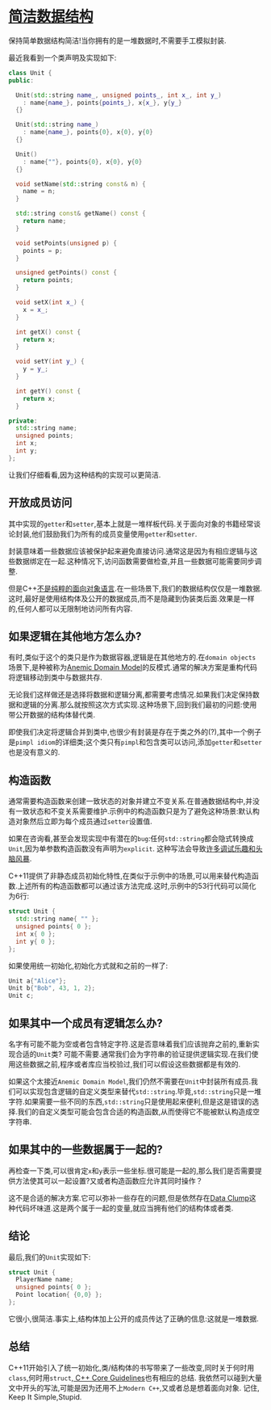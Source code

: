 # [简洁数据结构](https://arne-mertz.de/2018/12/simple-data-structures/)

保持简单数据结构简洁!当你拥有的是一堆数据时,不需要手工模拟封装.

最近我看到一个类声明及实现如下:

```C++
class Unit {
public:

  Unit(std::string name_, unsigned points_, int x_, int y_)
    : name{name_}, points{points_}, x{x_}, y{y_}
  {}

  Unit(std::string name_)
    : name{name_}, points{0}, x{0}, y{0}
  {}

  Unit()
    : name{""}, points{0}, x{0}, y{0}
  {}

  void setName(std::string const& n) {
    name = n;
  }

  std::string const& getName() const {
    return name;
  }

  void setPoints(unsigned p) {
    points = p;
  }

  unsigned getPoints() const {
    return points;
  }

  void setX(int x_) {
    x = x_;
  }

  int getX() const {
    return x;
  }

  void setY(int y_) {
    y = y_;
  }

  int getY() const {
    return x;
  }

private:
  std::string name;
  unsigned points;
  int x;
  int y;
};
```

让我们仔细看看,因为这种结构的实现可以更简洁.

## 开放成员访问

其中实现的`getter`和`setter`,基本上就是一堆样板代码.关于面向对象的书籍经常谈论封装,他们鼓励我们为所有的成员变量使用`getter`和`setter`.

封装意味着一些数据应该被保护起来避免直接访问.通常这是因为有相应逻辑与这些数据绑定在一起.这种情况下,访问函数需要做检查,并且一些数据可能需要同步调整.

但是C++[不是纯粹的面向对象语言](https://arne-mertz.de/2015/07/c-is-not-an-object-oriented-language/).在一些场景下,我们的数据结构仅仅是一堆数据.这时,最好是使用结构体及公开的数据成员,而不是隐藏到伪装类后面.效果是一样的,任何人都可以无限制地访问所有内容.

## 如果逻辑在其他地方怎么办?

有时,类似于这个的类只是作为数据容器,逻辑是在其他地方的.在`domain objects`场景下,是种被称为[Anemic Domain Model](https://www.martinfowler.com/bliki/AnemicDomainModel.html)的反模式.通常的解决方案是重构代码将逻辑移动到类中与数据共存.

无论我们这样做还是选择将数据和逻辑分离,都需要考虑情况.如果我们决定保持数据和逻辑的分离.那么就按照这次方式实现.这种场景下,回到我们最初的问题:使用带公开数据的结构体替代类.

即使我们决定将逻辑合并到类中,也很少有封装是存在于类之外的(?),其中一个例子是`pimpl idiom`的详细类;这个类只有`pimpl`和包含类可以访问,添加`getter`和`setter`也是没有意义的.

## 构造函数

通常需要构造函数来创建一致状态的对象并建立不变关系.在普通数据结构中,并没有一致状态和不变关系需要维护.示例中的构造函数只是为了避免这种场景:默认构造对象然后立即为每个成员通过`setter`设置值.

如果在咨询看,甚至会发现实现中有潜在的`bug`:任何`std::string`都会隐式转换成`Unit`,因为单参数构造函数没有声明为`explicit`. 这种写法会导致[许多调试乐趣和头脑风暴](https://arne-mertz.de/2015/03/fun-without-keyword-explicit/).

C++11提供了非静态成员初始化特性,在类似于示例中的场景,可以用来替代构造函数.上述所有的构造函数都可以通过该方法完成.这时,示例中的53行代码可以简化为6行:

```C++
struct Unit {
  std::string name{ "" };
  unsigned points{ 0 };
  int x{ 0 };
  int y{ 0 };
};
```

如果使用统一初始化,初始化方式就和之前的一样了:

```C++
Unit a{"Alice"};
Unit b{"Bob", 43, 1, 2};
Unit c;
```

## 如果其中一个成员有逻辑怎么办?

名字有可能不能为空或者包含特定字符.这是否意味着我们应该抛弃之前的,重新实现合适的`Unit`类? 可能不需要.通常我们会为字符串的验证提供逻辑实现.在我们使用这些数据之前,程序或者库应当校验过,我们可以假设这些数据都是有效的.

如果这个太接近`Anemic Domain Model`,我们仍然不需要在`Unit`中封装所有成员.我们可以实现包含逻辑的自定义类型来替代`std::string`.毕竟,`std::string`只是一堆字符.如果需要一些不同的东西,`std::string`只是使用起来便利,但是这是错误的选择.我们的自定义类型可能会包含合适的构造函数,从而使得它不能被默认构造成空字符串.

## 如果其中的一些数据属于一起的?

再检查一下类,可以很肯定`x`和`y`表示一些坐标.很可能是一起的,那么我们是否需要提供方法使其可以一起设置?又或者构造函数应允许其同时操作？

这不是合适的解决方案.它可以弥补一些存在的问题,但是依然存在[Data Clump](https://arne-mertz.de/2017/08/code-smells-short-list/#Data_Clump)这种代码坏味道.这是两个属于一起的变量,就应当拥有他们的结构体或者类.

## 结论

最后,我们的`Unit`实现如下:

```C++
struct Unit {
  PlayerName name;
  unsigned points{ 0 };
  Point location{ {0,0} };
};
```

它很小,很简洁.事实上,结构体加上公开的成员传达了正确的信息:这就是一堆数据.

## 总结

C++11开始引入了统一初始化,类/结构体的书写带来了一些改变,同时关于何时用`class`,何时用`struct`,[ C++ Core Guidelines](https://github.com/isocpp/CppCoreGuidelines/blob/master/CppCoreGuidelines.md)也有相应的总结. 我依然可以碰到大量文中开头的写法,可能是因为还用不上`Modern C++`,又或者总是想着面向对象. 记住, Keep It Simple,Stupid.